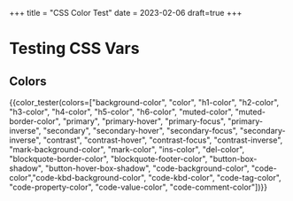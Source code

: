 +++
title = "CSS Color Test"
date = 2023-02-06
draft=true
+++

# Testing CSS Vars

## Colors
{{color_tester(colors=["background-color", "color", "h1-color", "h2-color", "h3-color", "h4-color", "h5-color", "h6-color", "muted-color", "muted-border-color", "primary", "primary-hover", "primary-focus", "primary-inverse", "secondary", "secondary-hover", "secondary-focus", "secondary-inverse", "contrast", "contrast-hover", "contrast-focus", "contrast-inverse", "mark-background-color", "mark-color", "ins-color", "del-color", "blockquote-border-color", "blockquote-footer-color", "button-box-shadow", "button-hover-box-shadow", "code-background-color", "code-color","code-kbd-background-color", "code-kbd-color", "code-tag-color", "code-property-color", "code-value-color", "code-comment-color"])}}